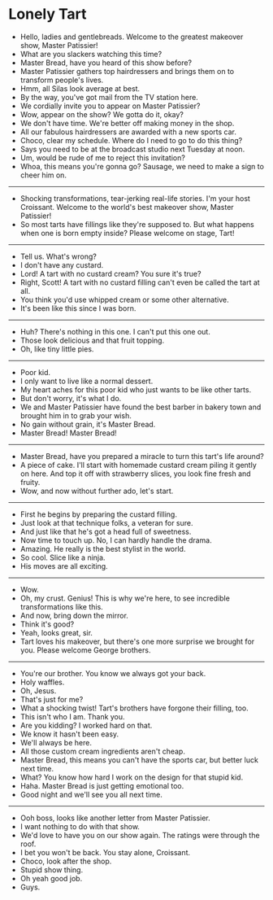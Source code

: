 # Lonely Tart

- Hello, ladies and gentlebreads. Welcome to the greatest makeover show, Master Patissier!
- What are you slackers watching this time?
- Master Bread, have you heard of this show before?
- Master Patissier gathers top hairdressers and brings them on to transform people's lives.
- Hmm, all Silas look average at best.
- By the way, you've got mail from the TV station here.
- We cordially invite you to appear on Master Patissier?
- Wow, appear on the show? We gotta do it, okay?
- We don't have time. We're better off making money in the shop.
- All our fabulous hairdressers are awarded with a new sports car.
- Choco, clear my schedule. Where do I need to go to do this thing?
- Says you need to be at the broadcast studio next Tuesday at noon.
- Um, would be rude of me to reject this invitation?
- Whoa, this means you're gonna go? Sausage, we need to make a sign to cheer him on.
* * *
- Shocking transformations, tear-jerking real-life stories. I'm your host Croissant. Welcome to the world's best makeover show, Master Patissier!
- So most tarts have fillings like they're supposed to. But what happens when one is born empty inside? Please welcome on stage, Tart!
* * *
- Tell us. What's wrong?
- I don't have any custard.
- Lord! A tart with no custard cream? You sure it's true?
- Right, Scott! A tart with no custard filling can't even be called the tart at all.
- You think you'd use whipped cream or some other alternative.
- It's been like this since I was born.
* * *
- Huh? There's nothing in this one. I can't put this one out.
- Those look delicious and that fruit topping.
- Oh, like tiny little pies.
* * *
- Poor kid.
- I only want to live like a normal dessert.
- My heart aches for this poor kid who just wants to be like other tarts.
- But don't worry, it's what I do.
- We and Master Patissier have found the best barber in bakery town and brought him in to grab your wish.
- No gain without grain, it's Master Bread.
- Master Bread! Master Bread!
* * *
- Master Bread, have you prepared a miracle to turn this tart's life around?
- A piece of cake. I'll start with homemade custard cream piling it gently on here. And top it off with strawberry slices, you look fine fresh and fruity.
- Wow, and now without further ado, let's start.
* * *
- First he begins by preparing the custard filling.
- Just look at that technique folks, a veteran for sure.
- And just like that he's got a head full of sweetness.
- Now time to touch up. No, I can hardly handle the drama.
- Amazing. He really is the best stylist in the world.
- So cool. Slice like a ninja.
- His moves are all exciting.
* * *
- Wow.
- Oh, my crust. Genius! This is why we're here, to see incredible transformations like this.
- And now, bring down the mirror.
- Think it's good?
- Yeah, looks great, sir.
- Tart loves his makeover, but there's one more surprise we brought for you. Please welcome George brothers.
* * *
- You're our brother. You know we always got your back.
- Holy waffles.
- Oh, Jesus.
- That's just for me?
- What a shocking twist! Tart's brothers have forgone their filling, too.
- This isn't who I am. Thank you.
- Are you kidding? I worked hard on that.
- We know it hasn't been easy.
- We'll always be here.
- All those custom cream ingredients aren't cheap.
- Master Bread, this means you can't have the sports car, but better luck next time.
- What? You know how hard I work on the design for that stupid kid.
- Haha. Master Bread is just getting emotional too.
- Good night and we'll see you all next time.
* * *
- Ooh boss, looks like another letter from Master Patissier.
- I want nothing to do with that show.
- We'd love to have you on our show again. The ratings were through the roof.
- I bet you won't be back. You stay alone, Croissant.
- Choco, look after the shop.
- Stupid show thing.
- Oh yeah good job.
- Guys.
